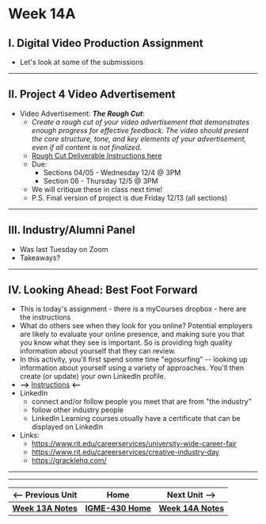 # Week 14A

## I. Digital Video Production Assignment
- Let's look at some of the submissions

---

## II. Project 4 Video Advertisement
- Video Advertisement: ***The Rough Cut***:
  - *Create a rough cut of your video advertisement that demonstrates enough progress for effective feedback. The video should present the core structure, tone, and key elements of your advertisement, even if all content is not finalized.*
  - [Rough Cut Deliverable Instructions here](https://docs.google.com/document/d/1T1-9-pM7ewtfgdOjSMhdqrpZGdbkXzUXV1chF-aW5Qs/edit?usp=sharing)
  - Due:
    - Sections 04/05 - Wednesday 12/4 @ 3PM
    - Section 06 - Thursday 12/5 @ 3PM
  - We will critique these in class next time!
  - P.S. Final version of project is due Friday 12/13 (all sections)

---

## III. Industry/Alumni Panel
- Was last Tuesday on Zoom
- Takeaways?

---

## IV. Looking Ahead: Best Foot Forward
- This is today's assignment - there is a myCourses dropbox - here are the instructions
- What do others see when they look for you online? Potential employers are likely to evaluate your online presence, and making sure you that you know what they see is important. So is providing high quality information about yourself that they can review.
- In this activity, you'll first spend some time "egosurfing" -- looking up information about yourself using a variety of approaches. You'll then create (or update) your own LinkedIn profile.&nbsp;
- **-->** [Instructions](https://docs.google.com/document/d/1p41_Cqv-yEOTR7rVBxQBNnDI95jmGc2WdUC_tlHiELg/edit?usp=sharing) **<--**
- LinkedIn
  - connect and/or follow people you meet that are from "the industry"
  - follow other industry people
  - LinkedIn Learning courses usually have a certificate that can be displayed on LinkedIn
- Links:
  - https://www.rit.edu/careerservices/university-wide-career-fair
  - https://www.rit.edu/careerservices/creative-industry-day
  - https://gracklehq.com/




---
---

| <-- Previous Unit | Home | Next Unit -->
| --- | --- | --- 
|  [**Week 13A Notes**](12B.md)  |  [**IGME-430 Home**](../) | [**Week 14A Notes**](14A.md)




